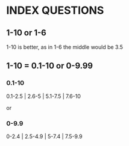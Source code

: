 # INDEX QUESTIONS

## 1-10 or 1-6
1-10 is better, as in 1-6 the middle would be 3.5


## 1-10 = 0.1-10 or 0-9.99

### 0.1-10
0.1-2.5 | 2.6-5 | 5.1-7.5 | 7.6-10

or

### 0-9.9
0-2.4 | 2.5-4.9 | 5-7.4 | 7.5-9.9



